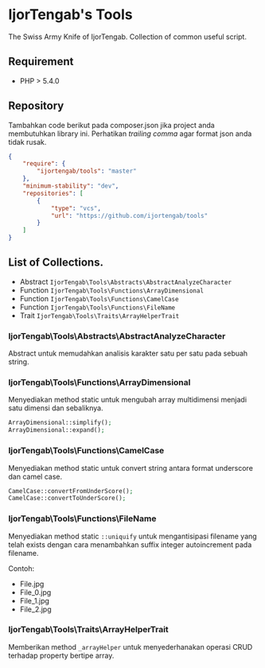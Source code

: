 IjorTengab's Tools
==================

The Swiss Army Knife of IjorTengab. Collection of common useful script.

## Requirement
  - PHP > 5.4.0

## Repository

Tambahkan code berikut pada composer.json jika project anda membutuhkan library
ini. Perhatikan _trailing comma_ agar format json anda tidak rusak.

```json
{
    "require": {
        "ijortengab/tools": "master"
    },
    "minimum-stability": "dev",
    "repositories": [
        {
            "type": "vcs",
            "url": "https://github.com/ijortengab/tools"
        }
    ]
}
```

## List of Collections.

  - Abstract ```IjorTengab\Tools\Abstracts\AbstractAnalyzeCharacter```
  - Function ```IjorTengab\Tools\Functions\ArrayDimensional```
  - Function ```IjorTengab\Tools\Functions\CamelCase```
  - Function ```IjorTengab\Tools\Functions\FileName```
  - Trait ```IjorTengab\Tools\Traits\ArrayHelperTrait```

### IjorTengab\Tools\Abstracts\AbstractAnalyzeCharacter

Abstract untuk memudahkan analisis karakter satu per satu pada sebuah string.


### IjorTengab\Tools\Functions\ArrayDimensional

Menyediakan method static untuk mengubah array multidimensi menjadi satu dimensi
dan sebaliknya.

```php
ArrayDimensional::simplify();
ArrayDimensional::expand();
```

### IjorTengab\Tools\Functions\CamelCase

Menyediakan method static untuk convert string antara format underscore dan
camel case.

```php
CamelCase::convertFromUnderScore();
CamelCase::convertToUnderScore();
```

### IjorTengab\Tools\Functions\FileName

Menyediakan method static ```::uniquify``` untuk mengantisipasi filename
yang telah exists dengan cara menambahkan suffix integer autoincrement pada
filename.

Contoh:
 - File.jpg
 - File_0.jpg
 - File_1.jpg
 - File_2.jpg

### IjorTengab\Tools\Traits\ArrayHelperTrait

Memberikan method ```_arrayHelper``` untuk menyederhanakan operasi CRUD
terhadap property bertipe array.
